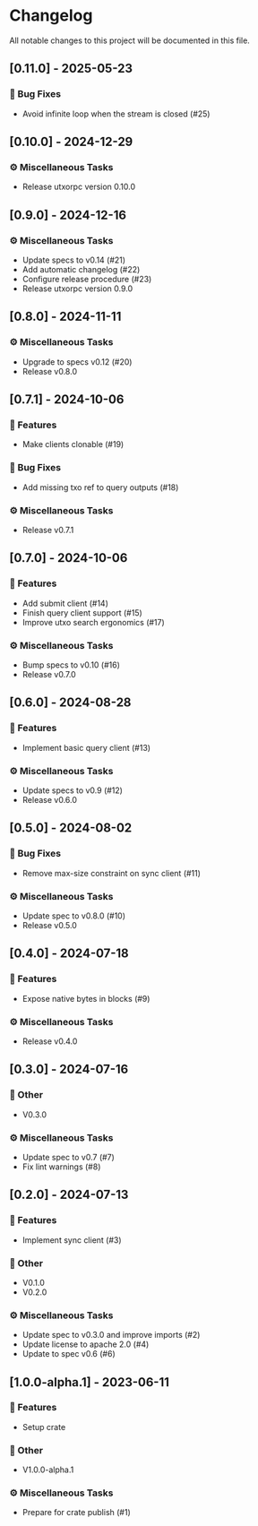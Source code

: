 # Changelog

All notable changes to this project will be documented in this file.

## [0.11.0] - 2025-05-23

### 🐛 Bug Fixes

- Avoid infinite loop when the stream is closed (#25)

## [0.10.0] - 2024-12-29

### ⚙️ Miscellaneous Tasks

- Release utxorpc version 0.10.0

## [0.9.0] - 2024-12-16

### ⚙️ Miscellaneous Tasks

- Update specs to v0.14 (#21)
- Add automatic changelog (#22)
- Configure release procedure (#23)
- Release utxorpc version 0.9.0

## [0.8.0] - 2024-11-11

### ⚙️ Miscellaneous Tasks

- Upgrade to specs v0.12 (#20)
- Release v0.8.0

## [0.7.1] - 2024-10-06

### 🚀 Features

- Make clients clonable (#19)

### 🐛 Bug Fixes

- Add missing txo ref to query outputs (#18)

### ⚙️ Miscellaneous Tasks

- Release v0.7.1

## [0.7.0] - 2024-10-06

### 🚀 Features

- Add submit client (#14)
- Finish query client support (#15)
- Improve utxo search ergonomics (#17)

### ⚙️ Miscellaneous Tasks

- Bump specs to v0.10 (#16)
- Release v0.7.0

## [0.6.0] - 2024-08-28

### 🚀 Features

- Implement basic query client (#13)

### ⚙️ Miscellaneous Tasks

- Update specs to v0.9 (#12)
- Release v0.6.0

## [0.5.0] - 2024-08-02

### 🐛 Bug Fixes

- Remove max-size constraint on sync client (#11)

### ⚙️ Miscellaneous Tasks

- Update spec to v0.8.0 (#10)
- Release v0.5.0

## [0.4.0] - 2024-07-18

### 🚀 Features

- Expose native bytes in blocks (#9)

### ⚙️ Miscellaneous Tasks

- Release v0.4.0

## [0.3.0] - 2024-07-16

### 💼 Other

- V0.3.0

### ⚙️ Miscellaneous Tasks

- Update spec to v0.7 (#7)
- Fix lint warnings (#8)

## [0.2.0] - 2024-07-13

### 🚀 Features

- Implement sync client (#3)

### 💼 Other

- V0.1.0
- V0.2.0

### ⚙️ Miscellaneous Tasks

- Update spec to v0.3.0 and improve imports (#2)
- Update license to apache 2.0 (#4)
- Update to spec v0.6 (#6)

## [1.0.0-alpha.1] - 2023-06-11

### 🚀 Features

- Setup crate

### 💼 Other

- V1.0.0-alpha.1

### ⚙️ Miscellaneous Tasks

- Prepare for crate publish (#1)

<!-- generated by git-cliff -->
